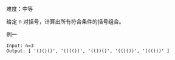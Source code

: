 难度：中等

给定 n 对括号，计算出所有符合条件的括号组合。

例一
````
Input: n=3
Output: [ '()()()', '()(())', '(())()', '(()())', '((()))' ]
````







